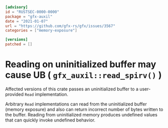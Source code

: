 ```toml
[advisory]
id = "RUSTSEC-0000-0000"
package = "gfx-auxil"
date = "2021-01-07"
url = "https://github.com/gfx-rs/gfx/issues/3567"
categories = ["memory-exposure"]

[versions]
patched = []
```

# Reading on uninitialized buffer may cause UB ( `gfx_auxil::read_spirv()` )

Affected versions of this crate passes an uninitialized buffer to a user-provided `Read` implementation.

Arbitrary `Read` implementations can read from the uninitialized buffer (memory exposure) and also can return incorrect number of bytes written to the buffer.
Reading from uninitialized memory produces undefined values that can quickly invoke undefined behavior.
